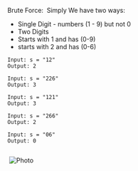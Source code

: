 Brute Force:
​
Simply We have two ways:
*   Single Digit - numbers (1 - 9) but not 0
*   Two Digits
*   Starts with 1 and has (0-9)
*   starts with 2 and has (0-6)
​
```
Input: s = "12"
Output: 2
​
Input: s = "226"
Output: 3
​
Input: s = "121"
Output: 3
​
Input: s = "266"
Output: 2
​
Input: s = "06"
Output: 0
​
```
​
![Photo](https://drive.google.com/drive/u/5/folders/1i-Hkw9E2TX_-vdz9oEjbiiGCR-5FGT49)
​
​